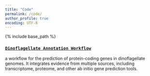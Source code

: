 ```yaml
---
title: "Code"
permalink: /code/
author_profile: true
encoding: UTF-8
---
```


{% include base_path %}

<style>
ul {
  list-style-type: none;
}
</style>

### [`Dinoflagellate Annotation Workflow`](https://github.com/TimothyStephens/Dinoflagellate_Annotation_Workflow)
a workflow for the prediction of protein-coding genes in dinoflagellate genomes. It integrates evidence from multiple sources, including transcriptome, proteome, and other ab initio gene prediction tools.
<br/><br/>

